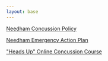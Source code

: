 ```yaml
---
layout: base
---
```


[Needham Concussion Policy](https://nhs.needham.k12.ma.us/UserFiles/Servers/Server_78554/File/Needham&#32;Concussion&#32;Policy.pdf "Concussion Policy")

[Needham Emergency Action Plan](https://nhs.needham.k12.ma.us/UserFiles/Servers/Server_78554/File/Needham&#32;Emergency&#32;Action&#32;Plan.pdf "EAP")

["Heads Up" Online Concussion Course](http://www.cdc.gov/concussion/headsup/online_training.html)
